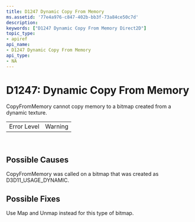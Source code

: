 ```yaml
---
title: D1247 Dynamic Copy From Memory
ms.assetid: '77e4a976-c847-402b-bb3f-73a84ce50c7d'
description: 
keywords: ["D1247 Dynamic Copy From Memory Direct2D"]
topic_type:
- apiref
api_name:
- D1247 Dynamic Copy From Memory
api_type:
- NA
---
```


# D1247: Dynamic Copy From Memory

CopyFromMemory cannot copy memory to a bitmap created from a dynamic texture.



|             |         |
|-------------|---------|
| Error Level | Warning |



 

## Possible Causes

CopyFromMemory was called on a bitmap that was created as D3D11\_USAGE\_DYNAMIC.

## Possible Fixes

Use Map and Unmap instead for this type of bitmap.

 

 




